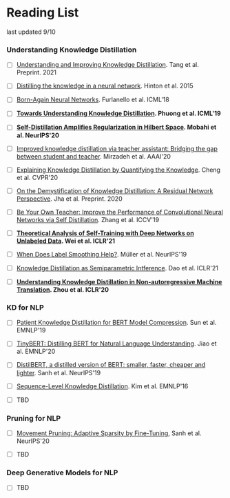 # Reading List

last updated 9/10



### Understanding Knowledge Distillation

- [ ] [Understanding and Improving Knowledge Distillation](https://arxiv.org/pdf/2002.03532.pdf). Tang et al. Preprint. 2021
- [ ] [Distilling the knowledge in a neural network](https://arxiv.org/pdf/1503.02531.pdf). Hinton et al. 2015
- [ ] [Born-Again Neural Networks](https://arxiv.org/pdf/1805.04770.pdf). Furlanello et al. ICML'18
- [ ] **[Towards Understanding Knowledge Distillation](https://arxiv.org/pdf/2105.13093.pdf). Phuong et al. ICML'19**
- [ ] **[Self-Distillation Amplifies Regularization in Hilbert Space](https://arxiv.org/pdf/2002.05715.pdf). Mobahi et al. NeurIPS'20**
- [ ] [Improved knowledge distillation via teacher assistant: Bridging the gap between student and teacher](https://arxiv.org/pdf/1902.03393.pdf). Mirzadeh et al. AAAI'20
- [ ] [Explaining Knowledge Distillation by Quantifying the Knowledge](https://openaccess.thecvf.com/content_CVPR_2020/papers/Cheng_Explaining_Knowledge_Distillation_by_Quantifying_the_Knowledge_CVPR_2020_paper.pdf). Cheng et al. CVPR'20
- [ ] [On the Demystification of Knowledge Distillation: A Residual Network Perspective](https://arxiv.org/pdf/2006.16589.pdf). Jha et al. Preprint. 2020
- [ ] [Be Your Own Teacher: Improve the Performance of Convolutional Neural Networks via Self Distillation](https://arxiv.org/pdf/1905.08094.pdf). Zhang et al. ICCV'19
- [ ] **[Theoretical Analysis of Self-Training with Deep Networks on Unlabeled Data](https://arxiv.org/pdf/2010.03622.pdf). Wei et al. ICLR'21**
- [ ] [When Does Label Smoothing Help?](https://papers.nips.cc/paper/2019/file/f1748d6b0fd9d439f71450117eba2725-Paper.pdf). Müller et al. NeurIPS'19
- [ ] [Knowledge Distillation as Semiparametric Intference](https://arxiv.org/pdf/2104.09732.pdf). Dao et al. ICLR'21
- [ ] **[Understanding Knowledge Distillation in Non-autoregressive Machine Translation](https://openreview.net/pdf?id=BygFVAEKDH). Zhou et al. ICLR'20**



### KD for NLP

- [ ] [Patient Knowledge Distillation for BERT Model Compression](https://arxiv.org/pdf/1908.09355.pdf). Sun et al. EMNLP'19
- [ ] [TinyBERT: Distilling BERT for Natural Language Understanding](https://arxiv.org/pdf/1909.10351.pdf). Jiao et al. EMNLP'20
- [ ] [DistilBERT, a distilled version of BERT: smaller, faster, cheaper and lighter](https://arxiv.org/pdf/1910.01108.pdf). Sanh et al. NeurIPS'19
- [ ] [Sequence-Level Knowledge Distillation](https://arxiv.org/pdf/1606.07947.pdf). Kim et al. EMNLP'16
- [ ] TBD



### Pruning for NLP

- [ ] [Movement Pruning: Adaptive Sparsity by Fine-Tuning](https://arxiv.org/pdf/2005.07683.pdf), Sanh et al. NeurIPS'20
- [ ] TBD



### Deep Generative Models for NLP

- [ ] TBD





